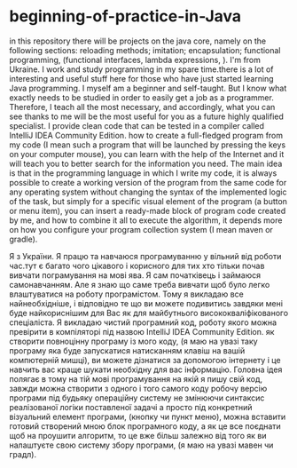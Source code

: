 # beginning-of-practice-in-Java
in this repository there will be projects on the java core, namely on the following sections: reloading methods; imitation; encapsulation; functional programming, (functional interfaces, lambda expressions, ).
I'm from Ukraine. I work and study programming in my spare time.there is a lot of interesting and useful stuff here for those who have just started learning Java programming. I myself am a beginner and self-taught. But I know what exactly needs to be studied in order to easily get a job as a programmer. Therefore, I teach all the most necessary, and accordingly, what you can see thanks to me will be the most useful for you as a future highly qualified specialist. I provide clean code that can be tested in a compiler called IntelliJ IDEA Community Edition. how to create a full-fledged program from my code (I mean such a program that will be launched by pressing the keys on your computer mouse), you can learn with the help of the Internet and it will teach you to better search for the information you need. 
  The main idea is that in the programming language in which I write my code, it is always possible to create a working version of the program from the same code for any operating system without changing the syntax of the implemented logic of the task, but simply for a specific visual element of the program (a button or menu item), you can insert a ready-made block of program code created by me, and how to combine it all to execute the algorithm, it depends more on how you configure your program collection system (I mean maven or gradle).

Я з України. Я працю та навчаюся програмуванню у вільний від роботи час.тут є багато чого цікавого і корисного для тих хто тільки почав вивчати пограмування на мові ява. Я сам початківець і займаюся самонавчанням. Але я знаю що саме треба вивчати щоб було легко влаштуватися на роботу програмістом. Тому я викладаю все найнеобхідніше, і відповідно те що ви можете подивитись завдяки мені буде найкориснішим для Вас як для майбутнього висококваліфікованого спеціаліста. Я викладаю чистий програмний код, роботу якого можна превірити в компіляторі під назвою IntelliJ IDEA Community Edition. як створити повноцінну програму із мого коду, (я маю на увазі таку програму яка буде запускатися натисканням клавіш на вашій компютерній мишці), ви можете дізнатися за допомогою інтернету і це навчить вас краще шукати необхідну для вас інформацію. Головна ідея полягає в тому на тій мові програмування на якій я пишу свій код, завжди можна створити з одного і того самого коду робочу версію програми під будьяку операційну систему не змінюючи синтаксис реалізованої логіки поставленої задачі а просто під конкретний візуальний елемент програми, (кнопку чи пункт меню), можна вставити готовий створений мною блок програмного коду, а як це все поєднати щоб на проушити алгоритм, то це вже більш залежно від того як ви налаштуєте свою систему збору програми, (я маю на увазі мавен чи градл).  
